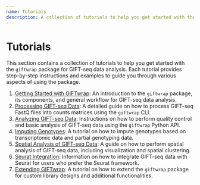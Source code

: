 ```yaml
---
name: Tutorials
description: A collection of tutorials to help you get started with the library.
---
```


# Tutorials
This section contains a collection of tutorials to help you get started with the `giftwrap` package for GIFT-seq data analysis. Each tutorial provides step-by-step instructions and examples to guide you through various aspects of using the package.

1. [Getting Started with GIFTwrap](getting_started.md): An introduction to the `giftwrap` package, its components, and general workflow for GIFT-seq data analysis.
2. [Processing GIFT-seq Data](processing_giftseq_data.md): A detailed guide on how to process GIFT-seq FastQ files into counts matrices using the `giftwrap` CLI.
3. [Analyzing GIFT-seq Data](analyzing_giftseq_data.md): Instructions on how to perform quality control and basic analysis of GIFT-seq data using the `giftwrap` Python API.
4. [Imputing Genotypes](imputation.md): A tutorial on how to impute genotypes based on transcriptomic data and partial genotyping data.
5. [Spatial Analysis of GIFT-seq Data](spatial_giftseq.md): A guide on how to perform spatial analysis of GIFT-seq data, including visualization and spatial clustering.
6. [Seurat Integration](seurat_integration.md): Information on how to integrate GIFT-seq data with Seurat for users who prefer the Seurat framework.
7. [Extending GIFTwrap](extending_giftwrap.md): A tutorial on how to extend the `giftwrap` package for custom library designs and additional functionalities.
